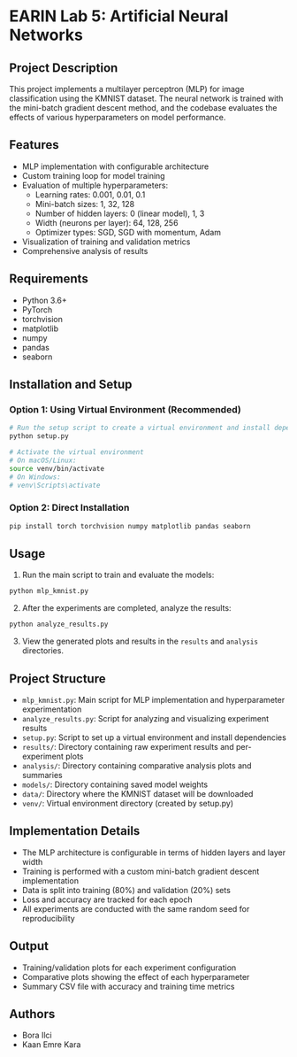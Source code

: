 # EARIN Lab 5: Artificial Neural Networks

## Project Description

This project implements a multilayer perceptron (MLP) for image classification using the KMNIST dataset. The neural network is trained with the mini-batch gradient descent method, and the codebase evaluates the effects of various hyperparameters on model performance.

## Features

- MLP implementation with configurable architecture
- Custom training loop for model training
- Evaluation of multiple hyperparameters:
  - Learning rates: 0.001, 0.01, 0.1
  - Mini-batch sizes: 1, 32, 128
  - Number of hidden layers: 0 (linear model), 1, 3
  - Width (neurons per layer): 64, 128, 256
  - Optimizer types: SGD, SGD with momentum, Adam
- Visualization of training and validation metrics
- Comprehensive analysis of results

## Requirements

- Python 3.6+
- PyTorch
- torchvision
- matplotlib
- numpy
- pandas
- seaborn

## Installation and Setup

### Option 1: Using Virtual Environment (Recommended)

```bash
# Run the setup script to create a virtual environment and install dependencies
python setup.py

# Activate the virtual environment
# On macOS/Linux:
source venv/bin/activate
# On Windows:
# venv\Scripts\activate
```

### Option 2: Direct Installation

```bash
pip install torch torchvision numpy matplotlib pandas seaborn
```

## Usage

1. Run the main script to train and evaluate the models:

```bash
python mlp_kmnist.py
```

2. After the experiments are completed, analyze the results:

```bash
python analyze_results.py
```

3. View the generated plots and results in the `results` and `analysis` directories.

## Project Structure

- `mlp_kmnist.py`: Main script for MLP implementation and hyperparameter experimentation
- `analyze_results.py`: Script for analyzing and visualizing experiment results
- `setup.py`: Script to set up a virtual environment and install dependencies
- `results/`: Directory containing raw experiment results and per-experiment plots
- `analysis/`: Directory containing comparative analysis plots and summaries
- `models/`: Directory containing saved model weights
- `data/`: Directory where the KMNIST dataset will be downloaded
- `venv/`: Virtual environment directory (created by setup.py)

## Implementation Details

- The MLP architecture is configurable in terms of hidden layers and layer width
- Training is performed with a custom mini-batch gradient descent implementation
- Data is split into training (80%) and validation (20%) sets
- Loss and accuracy are tracked for each epoch
- All experiments are conducted with the same random seed for reproducibility

## Output

- Training/validation plots for each experiment configuration
- Comparative plots showing the effect of each hyperparameter
- Summary CSV file with accuracy and training time metrics

## Authors

- Bora Ilci
- Kaan Emre Kara
